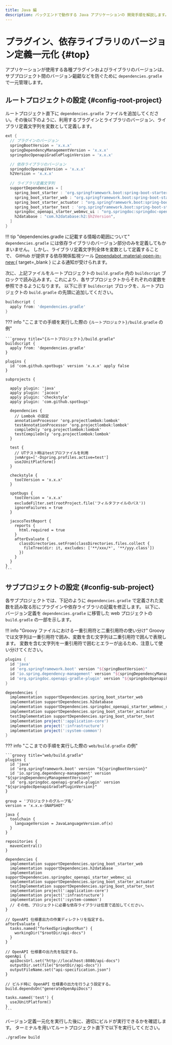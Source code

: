 ```yaml
---
title: Java 編
description: バックエンドで動作する Java アプリケーションの 開発手順を解説します。
---
```


# プラグイン、依存ライブラリのバージョン定義一元化 {#top}
<!-- cSpell:ignore buildscript subprojects projectlombok Dspring -->

アプリケーションが使用する各種プラグインおよびライブラリのバージョンは、サブプロジェクト間のバージョン齟齬などを防ぐために `dependencies.gradle` で一元管理します。

## ルートプロジェクトの設定 {#config-root-project}

ルートプロジェクト直下に `dependencies.gradle` ファイルを追加してください。その後以下のように、利用するプラグインとライブラリのバージョン、ライブラリ定義文字列を変数として定義します。

```groovy title="{ルートプロジェクト}/dependencies.gradle"
ext {
  // プラグインのバージョン
  springBootVersion = 'x.x.x'
  springDependencyManagementVersion = 'x.x.x'
  springdocOpenapiGradlePluginVersion = 'x.x.x'

  // 依存ライブラリのバージョン
  springdocOpenapiVersion = 'x.x.x'
  h2Version = 'x.x.x'
  
  // ライブラリ定義文字列
  supportDependencies = [
    spring_boot_starter : 'org.springframework.boot:spring-boot-starter',
    spring_boot_starter_web : "org.springframework.boot:spring-boot-starter-web",
    spring_boot_starter_actuator : "org.springframework.boot:spring-boot-starter-actuator",
    spring_boot_starter_test : 'org.springframework.boot:spring-boot-starter-test',
    springdoc_openapi_starter_webmvc_ui : "org.springdoc:springdoc-openapi-starter-webmvc-ui:$springdocOpenapiVersion",
    h2database : "com.h2database:h2:$h2Version",
  ]
}
```

!!! tip "dependencies.gradle に記載する情報の範囲について"
    `dependencies.gradle` には依存ライブラリのバージョン部分のみを定義してもかまいません。
    しかし、ライブラリ定義文字列全体を変数として定義することで、 GitHub が提供する依存関係監視ツール [Dependabot :material-open-in-new:](https://docs.github.com/ja/code-security/dependabot){ target=_blank } による通知が受けられます。

次に、上記ファイルをルートプロジェクトの `build.gradle` 内の `buildscript` ブロックで読み込みます。これにより、各サブプロジェクトからそれぞれの変数を参照できるようになります。
以下に示す `buildscript` ブロックを、ルートプロジェクトの `build.gradle` の先頭に追加してください。

```groovy title="{ルートプロジェクト}/build.gradle"
buildscript {
  apply from: 'dependencies.gradle'
}
```

??? info "ここまでの手順を実行した際の `{ルートプロジェクト}/build.gradle` の例"

    ```groovy title="{ルートプロジェクト}/build.gradle"
    buildscript {
      apply from: 'dependencies.gradle'
    }

    plugins {
      id 'com.github.spotbugs' version 'x.x.x' apply false
    }

    subprojects {

      apply plugin: 'java'
      apply plugin: 'jacoco'
      apply plugin: 'checkstyle'
      apply plugin: 'com.github.spotbugs'

      dependencies {
        // Lombok の設定
        annotationProcessor 'org.projectlombok:lombok'
        testAnnotationProcessor 'org.projectlombok:lombok'
        compileOnly 'org.projectlombok:lombok'
        testCompileOnly 'org.projectlombok:lombok'
      }

      test {
        // UTテスト時はtestプロファイルを利用
        jvmArgs=['-Dspring.profiles.active=test']
        useJUnitPlatform()
      }

      checkstyle {
        toolVersion = 'x.x.x'
      }

      spotbugs {
        toolVersion = 'x.x.x'
        excludeFilter.set(rootProject.file('フィルタファイルのパス'))
        ignoreFailures = true
      }

      jacocoTestReport {
        reports {
          html.required = true
        }
        afterEvaluate {
          classDirectories.setFrom(classDirectories.files.collect {
            fileTree(dir: it, excludes: ['**/xxx/*', '**/yyy.class'])
          })
        }
      }
    }
    ```

## サブプロジェクトの設定 {#config-sub-project}

各サブプロジェクトでは、下記のように `dependencies.gradle` で定義された変数を読み取る形にプラグインや依存ライブラリの記載を修正します。
以下に、バージョン定義を `dependencies.gradle` に移管した web プロジェクトの `build.gradle` の一部を示します。

!!! info "Groovy ファイルにおける一重引用符と二重引用符の使い分け"
    Groovy では文字列は一重引用符で囲み、変数を含む文字列は二重引用符で囲んで表現します。
    変数を含む文字列を一重引用符で囲むとエラーが出るため、注意して使い分けてください。

```groovy title="web/build.gradle" hl_lines="3 4 5 9 10 11 12 13"
plugins {
  id 'java'
  id 'org.springframework.boot' version "${springBootVersion}"
  id 'io.spring.dependency-management' version "${springDependencyManagementVersion}"
  id 'org.springdoc.openapi-gradle-plugin' version "${springdocOpenapiGradlePluginVersion}"
}

dependencies {
  implementation supportDependencies.spring_boot_starter_web
  implementation supportDependencies.h2database
  implementation supportDependencies.springdoc_openapi_starter_webmvc_ui 
  implementation supportDependencies.spring_boot_starter_actuator 
  testImplementation supportDependencies.spring_boot_starter_test
  implementation project(':application-core')
  implementation project(':infrastructure')
  implementation project(':system-common')
}
```

??? info "ここまでの手順を実行した際の `web/build.gradle` の例"

    ```groovy title="web/build.gradle"
    plugins {
      id 'java'
      id 'org.springframework.boot' version "${springBootVersion}"
      id 'io.spring.dependency-management' version "${springDependencyManagementVersion}"
      id 'org.springdoc.openapi-gradle-plugin' version "${springdocOpenapiGradlePluginVersion}"
    }

    group = 'プロジェクトのグループ名'
    version = 'x.x.x-SNAPSHOT'

    java {
      toolchain {
        languageVersion = JavaLanguageVersion.of(x)
      }
    }

    repositories {
      mavenCentral()
    }

    dependencies {
      implementation supportDependencies.spring_boot_starter_web
      implementation supportDependencies.h2database
      implementation supportDependencies.springdoc_openapi_starter_webmvc_ui 
      implementation supportDependencies.spring_boot_starter_actuator 
      testImplementation supportDependencies.spring_boot_starter_test
      implementation project(':application-core')
      implementation project(':infrastructure')
      implementation project(':system-common')
      // その他、プロジェクトに必要な依存ライブラリは任意で追加してください。
    }

    // OpenAPI 仕様書出力の作業ディレクトリを指定する。
    afterEvaluate {
      tasks.named("forkedSpringBootRun") {
        workingDir("$rootDir/api-docs")
      }
    }

    // OpenAPI 仕様書の出力先を指定する。
    openApi {
      apiDocsUrl.set("http://localhost:8080/api-docs")
      outputDir.set(file("$rootDir/api-docs"))
      outputFileName.set("api-specification.json")
    }

    // ビルド時に OpenAPI 仕様書の出力を行うよう設定する。
    build.dependsOn("generateOpenApiDocs")

    tasks.named('test') {
      useJUnitPlatform()
    }
    ```

バージョン定義一元化を実行した後に、適切にビルドが実行できるかを確認します。
ターミナルを用いてルートプロジェクト直下で以下を実行してください。

```winbatch title="バックエンドアプリケーションのビルド"
./gradlew build
```
